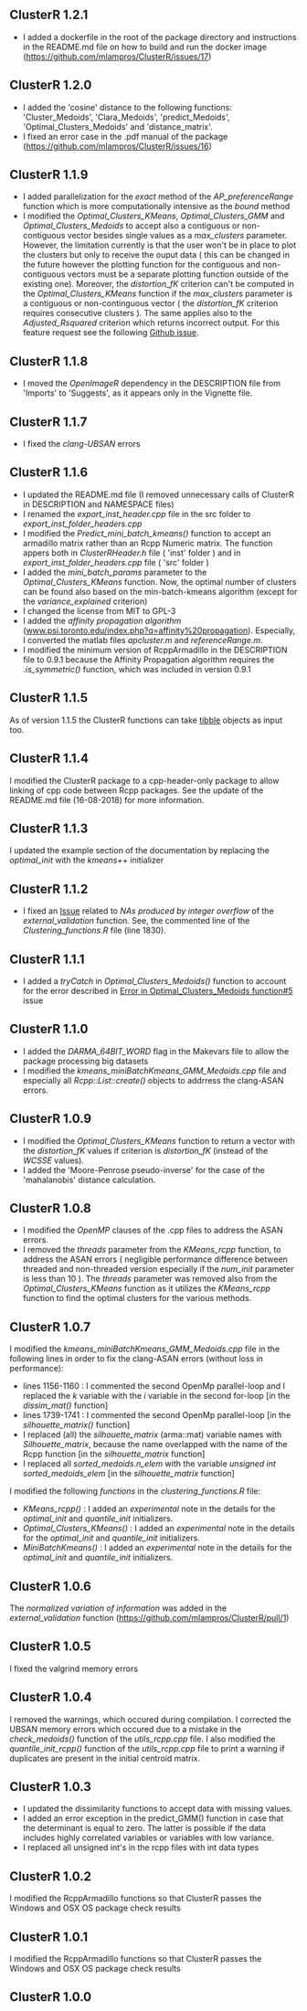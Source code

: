 
## ClusterR 1.2.1

* I added a dockerfile in the root of the package directory and instructions in the README.md file on how to build and run the docker image  (https://github.com/mlampros/ClusterR/issues/17)


## ClusterR 1.2.0

* I added the 'cosine' distance to the following functions: 'Cluster_Medoids', 'Clara_Medoids', 'predict_Medoids', 'Optimal_Clusters_Medoids' and 'distance_matrix'.
* I fixed an error case in the .pdf manual of the package (https://github.com/mlampros/ClusterR/issues/16)


## ClusterR 1.1.9

* I added parallelization for the *exact* method of the *AP_preferenceRange* function which is more computationally intensive as the *bound* method
* I modified the *Optimal_Clusters_KMeans*, *Optimal_Clusters_GMM* and *Optimal_Clusters_Medoids* to accept also a contiguous or non-contiguous vector besides single values as a *max_clusters* parameter. However, the limitation currently is that the user won't be in place to plot the clusters but only to receive the ouput data ( this can be changed in the future however the plotting function for the contiguous and non-contiguous vectors must be a separate plotting function outside of the existing one).  Moreover, the *distortion_fK* criterion can't be computed in the *Optimal_Clusters_KMeans* function if the *max_clusters* parameter is a contiguous or non-continguous vector ( the *distortion_fK* criterion requires consecutive clusters ). The same applies also to the *Adjusted_Rsquared* criterion which returns incorrect output. For this feature request see the following [Github issue](https://github.com/mlampros/ClusterR/issues/15).


## ClusterR 1.1.8

* I moved the *OpenImageR* dependency in the DESCRIPTION file from 'Imports' to 'Suggests', as it appears only in the Vignette file.


## ClusterR 1.1.7

* I fixed the *clang-UBSAN* errors


## ClusterR 1.1.6

* I updated the README.md file (I removed unnecessary calls of ClusterR in DESCRIPTION and NAMESPACE files)
* I renamed the *export_inst_header.cpp* file in the src folder to *export_inst_folder_headers.cpp*
* I modified the *Predict_mini_batch_kmeans()* function to accept an armadillo matrix rather than an Rcpp Numeric matrix. The function appers both in *ClusterRHeader.h* file ( 'inst' folder ) and in *export_inst_folder_headers.cpp* file ( 'src' folder )
* I added the *mini_batch_params* parameter to the *Optimal_Clusters_KMeans* function. Now, the optimal number of clusters can be found also based on the min-batch-kmeans algorithm (except for the *variance_explained* criterion)
* I changed the license from MIT to GPL-3
* I added the *affinity propagation algorithm* (<span></span>www.psi.toronto.edu/index.php?q=affinity%20propagation). Especially, I converted the matlab files *apcluster.m* and *referenceRange.m*.
* I modified the minimum version of RcppArmadillo in the DESCRIPTION file to 0.9.1 because the Affinity Propagation algorithm requires the *.is_symmetric()* function, which was included in version 0.9.1


## ClusterR 1.1.5

As of version 1.1.5 the ClusterR functions can take [tibble](https://tibble.tidyverse.org/) objects as input too.


## ClusterR 1.1.4

I modified the ClusterR package to a cpp-header-only package to allow linking of cpp code between Rcpp packages. See the update of the README.md file (16-08-2018) for more information.


## ClusterR 1.1.3

I updated the example section of the documentation by replacing the *optimal_init* with the *kmeans++* initializer


## ClusterR 1.1.2

* I fixed an [Issue](https://github.com/mlampros/ClusterR/issues/8) related to *NAs produced by integer overflow* of the *external_validation* function. See, the commented line of the *Clustering_functions.R* file (line 1830).


## ClusterR 1.1.1

* I added a *tryCatch* in *Optimal_Clusters_Medoids()* function to account for the error described in [Error in Optimal_Clusters_Medoids function#5](https://github.com/mlampros/ClusterR/issues/5) issue


## ClusterR 1.1.0

* I added the *DARMA_64BIT_WORD* flag in the Makevars file to allow the package processing big datasets
* I modified the *kmeans_miniBatchKmeans_GMM_Medoids.cpp* file and especially all *Rcpp::List::create()* objects to addrress the clang-ASAN errors.


## ClusterR 1.0.9

* I modified the *Optimal_Clusters_KMeans* function to return a vector with the *distortion_fK* values if criterion is *distortion_fK* (instead of the *WCSSE* values).
* I added the 'Moore-Penrose pseudo-inverse' for the case of the 'mahalanobis' distance calculation.


## ClusterR 1.0.8

* I modified the *OpenMP* clauses of the .cpp files to address the ASAN errors.
* I removed the *threads* parameter from the *KMeans_rcpp* function, to address the ASAN errors ( negligible performance difference between threaded and non-threaded version especially if the *num_init* parameter is less than 10 ). The *threads* parameter was removed also from the *Optimal_Clusters_KMeans* function as it utilizes the *KMeans_rcpp* function to find the optimal clusters for the various methods.


## ClusterR 1.0.7

I modified the *kmeans_miniBatchKmeans_GMM_Medoids.cpp* file in the following lines in order to fix the clang-ASAN errors (without loss in performance):

* lines 1156-1160 : I commented the second OpenMp parallel-loop and I replaced the *k* variable with the *i* variable in the second for-loop [in the *dissim_mat()* function]
* lines 1739-1741 : I commented the second OpenMp parallel-loop [in the *silhouette_matrix()* function]
* I replaced (all) the *silhouette_matrix* (arma::mat) variable names with *Silhouette_matrix*, because the name overlapped with the name of the Rcpp function [in the *silhouette_matrix* function]
* I replaced all *sorted_medoids.n_elem* with the variable *unsigned int sorted_medoids_elem* [in the *silhouette_matrix* function]

I modified the following *functions* in the *clustering_functions.R* file:

* *KMeans_rcpp()* : I added an *experimental* note in the details for the *optimal_init* and *quantile_init* initializers.
* *Optimal_Clusters_KMeans()* : I added an *experimental* note in the details for the *optimal_init* and *quantile_init* initializers.
* *MiniBatchKmeans()* : I added an *experimental* note in the details for the *optimal_init* and *quantile_init* initializers.


## ClusterR 1.0.6

The *normalized variation of information* was added in the *external_validation* function (https://github.com/mlampros/ClusterR/pull/1)


## ClusterR 1.0.5

I fixed the valgrind memory errors


## ClusterR 1.0.4

I removed the warnings, which occured during compilation.
I corrected the UBSAN memory errors which occured due to a mistake in the *check_medoids()* function of the *utils_rcpp.cpp* file.
I also modified the *quantile_init_rcpp()* function of the *utils_rcpp.cpp* file to print a warning if duplicates are present in the initial centroid matrix.


## ClusterR 1.0.3

* I updated the dissimilarity functions to accept data with missing values.
* I added an error exception in the predict_GMM() function in case that the determinant is equal to zero. The latter is possible if the data includes highly correlated variables or variables with low variance.
* I replaced all unsigned int's in the rcpp files with int data types


## ClusterR 1.0.2

I modified the RcppArmadillo functions so that ClusterR passes the Windows and OSX OS package check results


## ClusterR 1.0.1

I modified the RcppArmadillo functions so that ClusterR passes the Windows and OSX OS package check results


## ClusterR 1.0.0




